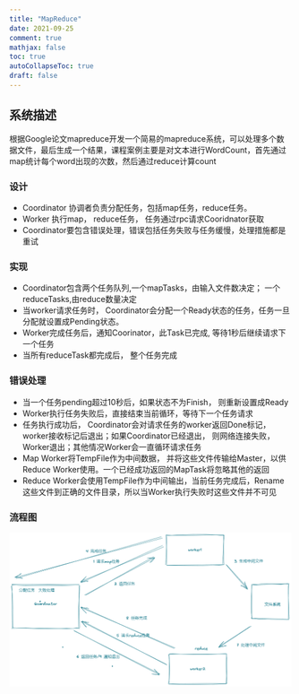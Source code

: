 ```yaml
---
title: "MapReduce"
date: 2021-09-25
comment: true
mathjax: false
toc: true
autoCollapseToc: true
draft: false
---
```

## 系统描述
根据Google论文mapreduce开发一个简易的mapreduce系统，可以处理多个数据文件，最后生成一个结果，课程案例主要是对文本进行WordCount，首先通过map统计每个word出现的次数，然后通过reduce计算count
### 设计
* Coordinator 协调者负责分配任务，包括map任务，reduce任务。
* Worker 执行map， reduce任务， 任务通过rpc请求Cooridnator获取 
* Coordinator要包含错误处理，错误包括任务失败与任务缓慢，处理措施都是重试

### 实现
* Coordinator包含两个任务队列,一个mapTasks，由输入文件数决定； 一个reduceTasks,由reduce数量决定
* 当worker请求任务时， Coordinator会分配一个Ready状态的任务，任务一旦分配就设置成Pending状态。
* Worker完成任务后，通知Coorinator，此Task已完成, 等待1秒后继续请求下一个任务
* 当所有reduceTask都完成后， 整个任务完成

### 错误处理
* 当一个任务pending超过10秒后，如果状态不为Finish， 则重新设置成Ready
* Worker执行任务失败后，直接结束当前循环，等待下一个任务请求
* 任务执行成功后， Coordinator会对请求任务的worker返回Done标记， worker接收标记后退出；如果Coordinator已经退出， 则网络连接失败， Worker退出；其他情况Worker会一直循环请求任务
* Map Worker将TempFile作为中间数据， 并将这些文件传输给Master，以供Reduce Worker使用。一个已经成功返回的MapTask将忽略其他的返回
* Reduce Worker会使用TempFile作为中间输出，当前任务完成后，Rename这些文件到正确的文件目录，所以当Worker执行失败时这些文件并不可见


### 流程图
![](/arch.png)